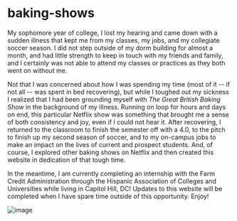 # baking-shows

My sophomore year of college, I lost my hearing and came down with a sudden illness that kept me from my classes, my jobs, and my collegiate soccer season. I did not step outside of my dorm building for almost a month, and had little strength to keep in touch with my friends and family, and I certainly was not able to attend my classes or practices as they both went on without me.

Not that I was concerned about how I was spending my time (most of it -- if not all -- was spent in bed recovering), but while I toughed out my sickness I realized that I had been grounding myself with <i>The Great British Baking Show</i> in the background of my illness. Running on loop for hours and days on end, this particular Netflix show was something that brought me a sense of both consistency and joy, even if I could not hear it. After recovering, I returned to the classroom to finish the semester off with a 4.0, to the pitch to finish up my second season of soccer, and to my on-campus jobs to make an impact on the lives of current and prospect students. And, of course, I explored other baking shows on Netflix and then created this website in dedication of that tough time.

In the meantime, I am currently completing an internship with the Farm Credit Administration through the Hispanic Association of Colleges and Universities while living in Capitol Hill, DC! Updates to this website will be completed when I have spare time outside of this opportunity. Enjoy!

![image](https://github.com/marymacbradshaww/baking-shows/assets/81542795/60efa43d-93f1-4150-a779-69d4bb285b19)
